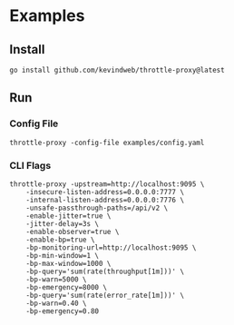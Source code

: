 # Examples

## Install

`go install github.com/kevindweb/throttle-proxy@latest`

## Run

### Config File

`throttle-proxy -config-file examples/config.yaml`

### CLI Flags

```
throttle-proxy -upstream=http://localhost:9095 \
    -insecure-listen-address=0.0.0.0:7777 \
    -internal-listen-address=0.0.0.0:7776 \
    -unsafe-passthrough-paths=/api/v2 \
    -enable-jitter=true \
    -jitter-delay=3s \
    -enable-observer=true \
    -enable-bp=true \
    -bp-monitoring-url=http://localhost:9095 \
    -bp-min-window=1 \
    -bp-max-window=1000 \
    -bp-query='sum(rate(throughput[1m]))' \
    -bp-warn=5000 \
    -bp-emergency=8000 \
    -bp-query='sum(rate(error_rate[1m]))' \
    -bp-warn=0.40 \
    -bp-emergency=0.80
```
